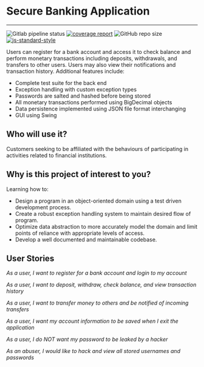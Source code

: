 # Secure Banking Application  

---
![Gitlab pipeline status](https://img.shields.io/gitlab/pipeline-status/pat-ok/secure-banking-application?branch=master)
[![coverage report](https://gitlab.com/pat-ok/secure-banking-application/badges/master/coverage.svg)](https://gitlab.com/pat-ok/secure-banking-application/-/commits/master)
![GitHub repo size](https://img.shields.io/github/repo-size/pat-ok/secure-banking-application)
[![js-standard-style](https://img.shields.io/badge/code%20style-standard-brightgreen.svg?style=flat)](https://github.com/feross/standard)

Users can register for a bank account and access it to check balance and perform monetary transactions
including deposits, withdrawals, and transfers to other users.
Users may also view their notifications and transaction history. Additional features include:

- Complete test suite for the back end
- Exception handling with custom exception types
- Passwords are salted and hashed before being stored
- All monetary transactions performed using BigDecimal objects
- Data persistence implemented using JSON file format interchanging
- GUI using Swing


## Who will use it?
Customers seeking to be affiliated with the behaviours of participating in activities related to financial institutions.


## Why is this project of interest to you?
Learning how to:  
- Design a program in an object-oriented domain using a test driven development process.
- Create a robust exception handling system to maintain desired flow of program. 
- Optimize data abstraction to more accurately model the domain and limit points of reliance with appropriate levels of access.  
- Develop a well documented and maintainable codebase.


## User Stories
*As a user, I want to register for a bank account and login to my account*

*As a user, I want to deposit, withdraw, check balance, and view transaction history*

*As a user, I want to transfer money to others and be notified of incoming transfers*

*As a user, I want my account information to be saved when I exit the application*

*As a user, I do NOT want my password to be leaked by a hacker*

*As an abuser, I would like to hack and view all stored usernames and passwords*

